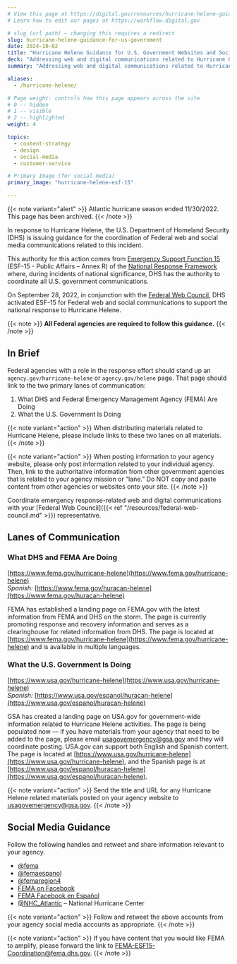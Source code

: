 ```yaml
---
# View this page at https://digital.gov/resources/hurricane-helene-guidance-for-us-government
# Learn how to edit our pages at https://workflow.digital.gov

# slug (url path) — changing this requires a redirect
slug: hurricane-helene-guidance-for-us-government
date: 2024-10-02
title: "Hurricane Helene Guidance for U.S. Government Websites and Social Media"
deck: "Addressing web and digital communications related to Hurricane Helene"
summary: "Addressing web and digital communications related to Hurricane Helene"

aliases:
  - /hurricane-helene/

# Page weight: controls how this page appears across the site
# 0 -- hidden
# 1 -- visible
# 2 -- highlighted
weight: 4

topics:
  - content-strategy
  - design
  - social-media
  - customer-service

# Primary Image (for social media)
primary_image: "hurricane-helene-esf-15"

---
```


{{< note variant="alert" >}} Atlantic hurricane season ended 11/30/2022. This page has been archived. {{< /note >}}

In response to Hurricane Helene, the U.S. Department of Homeland Security (DHS) is issuing guidance for the coordination of Federal web and social media communications related to this incident.

This authority for this action comes from [Emergency Support Function 15](https://www.fema.gov/media-library/assets/documents/34369) (ESF-15 - Public Affairs – Annex R) of the [National Response Framework](https://www.fema.gov/media-library/assets/documents/117791) where, during incidents of national significance, DHS has the authority to coordinate all U.S. government communications.

On September 28, 2022, in conjunction with the [Federal Web Council](https://digital.gov/resources/federal-web-council/), DHS activated ESF-15 for Federal web and social communications to support the national response to Hurricane Helene.

{{< note >}} **All Federal agencies are required to follow this guidance.** {{< /note >}}

## In Brief

Federal agencies with a role in the response effort should stand up an `agency.gov/hurricane-helene` or `agency.gov/helene` page. That page should link to the two primary lanes of communication:

1. What DHS and Federal Emergency Management Agency (FEMA) Are Doing
2. What the U.S. Government Is Doing

{{< note variant="action" >}}
When distributing materials related to Hurricane Helene, please include links to these two lanes on all materials.
{{< /note >}}

{{< note variant="action" >}}
When posting information to your agency website, please only post information related to your individual agency. Then, link to the authoritative information from other government agencies that is related to your agency mission or ”lane.” Do NOT copy and paste content from other agencies or websites onto your site.
{{< /note >}}

Coordinate emergency response-related web and digital communications with your [Federal Web Council]({{< ref "/resources/federal-web-council.md" >}}) representative.

## Lanes of Communication

### What DHS and FEMA Are Doing

[https://www.fema.gov/hurricane-helene](https://www.fema.gov/hurricane-helene) <br />
_Spanish:_ [https://www.fema.gov/huracan-helene](https://www.fema.gov/huracan-helene)

FEMA has established a landing page on FEMA.gov with the latest information from FEMA and DHS on the storm. The page is currently promoting response and recovery information and serves as a clearinghouse for related information from DHS. The page is located at [https://www.fema.gov/hurricane-helene](https://www.fema.gov/hurricane-helene) and is available in multiple languages.

### What the U.S. Government Is Doing

[https://www.usa.gov/hurricane-helene](https://www.usa.gov/hurricane-helene) <br />
_Spanish:_ [https://www.usa.gov/espanol/huracan-helene](https://www.usa.gov/espanol/huracan-helene)

GSA has created a landing page on USA.gov for government-wide information related to Hurricane Helene activities. The page is being populated now — if you have materials from your agency that need to be added to the page, please email usagovemergency@gsa.gov and they will coordinate posting. USA.gov can support both English and Spanish content. The page is located at [https://www.usa.gov/hurricane-helene](https://www.usa.gov/hurricane-helene), and the Spanish page is at [https://www.usa.gov/espanol/huracan-helene](https://www.usa.gov/espanol/huracan-helene).

{{< note variant="action" >}}
Send the title and URL for any Hurricane Helene related materials posted on your agency website to usagovemergency@gsa.gov.
{{< /note >}}

## Social Media Guidance

Follow the following handles and retweet and share information relevant to your agency.

- [@fema](https://www.twitter.com/fema)
- [@femaespanol](https://twitter.com/femaespanol)
- [@femaregion4](https://twitter.com/femaregion4)
- [FEMA on Facebook](https://www.facebook.com/fema)
- [FEMA Facebook en Español](https://www.facebook.com/FEMAespanol/)
- [@NHC_Atlantic](https://twitter.com/NHC_Atlantic) – National Hurricane Center

{{< note variant="action" >}}
Follow and retweet the above accounts from your agency social media accounts as appropriate.
{{< /note >}}

{{< note variant="action" >}}
If you have content that you would like FEMA to amplify, please forward the link to FEMA-ESF15-Coordination@fema.dhs.gov.
{{< /note >}}
